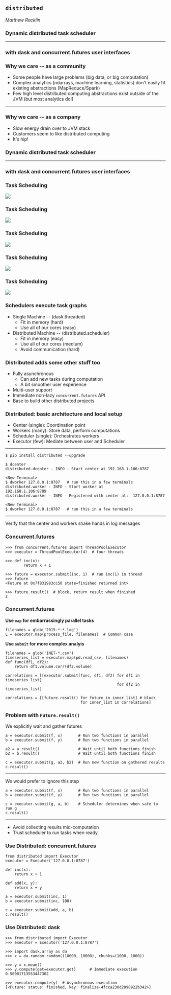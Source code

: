 `distributed`
-------------

*Matthew Rocklin*


### Dynamic distributed task scheduler

<hr>

### with dask and concurrent.futures user interfaces


### Why we care -- as a community

*  Some people have large problems
   (big data, or big computation)
*  Complex analytics (ndarrays, machine learning, statistics) don't easily
   fit existing abstractions (MapReduce/Spark)
*  Few high level distributed computing abstractions exist outside of the JVM
   (but most analytics do!)

<hr>

### Why we care -- as a company

*  Slow energy drain over to JVM stack
*  Customers seem to like distributed computing
*  It's hip!



### Dynamic distributed task scheduler

<hr>

### with dask and concurrent.futures user interfaces


### Task Scheduling

![](images/embarrassing.png)


### Task Scheduling

![](images/dasklearn-small.png)


### Task Scheduling

![](images/dasklearn-large.png)


### Task Scheduling

![](images/fail-case.png)


### Task Scheduling

![](images/fail-case.gif)


### Schedulers execute task graphs

*  Single Machine -- (dask.threaded)
    *  Fit in memory  (hard)
    *  Use all of our cores  (easy)
*  Distributed Machine -- (distributed.scheduler)
    *  Fit in memory  (easy)
    *  Use all of our cores  (medium)
    *  Avoid communication  (hard)


### Distributed adds some other stuff too

*  Fully asynchronous
    *  Can add new tasks during computation
    *  A bit smoother user experience
*  Multi-user support
*  Immediate non-lazy `concurrent.futures` API
*  Base to build other distributed projects



### Distributed: basic architecture and local setup

*  Center (single): Coordination point
*  Workers (many): Store data, perform computations
*  Scheduler (single): Orchestrates workers
*  Executor (few): Mediate between user and Scheduler

<hr>

    $ pip install distributed --upgrade

    $ dcenter
    distributed.dcenter - INFO - Start center at 192.168.1.106:8787

    <New Terminal>
    $ dworker 127.0.0.1:8787   # run this in a few terminals
    distributed.worker - INFO - Start worker at             192.168.1.106:8789
    distributed.worker - INFO - Registered with center at:  127.0.0.1:8787

    <New Terminal>
    $ dworker 127.0.0.1:8787   # run this in a few terminals

<hr>

Verify that the center and workers shake hands in log messages



### Concurrent.futures

    >>> from concurrent.futures import ThreadPoolExecutor
    >>> executor = ThreadPoolExecutor(4)  # four threads

    >>> def inc(x):
            return x + 1

    >>> future = executor.submit(inc, 1)  # run inc(1) in thread
    >>> future
    <Future at 0x7f831983cc50 state=finished returned int>

    >>> future.result()  # block, return result when finished
    2


### Concurrent.futures

**Use `map` for embarrassingly parallel tasks**

    filenames = glob('2015-*-*.log')
    L = executor.map(process_file, filenames)  # Common case

**Use `submit` for more complex analyis**

    filenames = glob('INET-*.csv')
    timeseries_list = executor.map(pd.read_csv, filenames)
    def func(df1, df2):
        return df1.volume.corr(df2.volume)

    correlations = [[executor.submit(func, df1, df2) for df1 in timeseries_list]
                                                     for df2 in timeseries_list]

    correlations = [[future.result() for future in inner_list] # block
                                     for inner_list in correlations]


### Problem with `Future.result()`

We explicitly wait and gather futures

    a = executor.submit(f, x)       # Run two functions in parallel
    b = executor.submit(f, y)       # Run two functions in parallel

    a2 = a.result()                 # Wait until both functions finish
    b2 = b.result()                 # Wait until both functions finish

    c = executor.submit(g, a2, b2)  # Run new function on gathered results
    c.result()

<hr>

We would prefer to ignore this step

    a = executor.submit(f, x)       # Run two functions in parallel
    b = executor.submit(f, y)       # Run two functions in parallel

    c = executor.submit(g, a, b)    # Scheduler determines when safe to run g
    c.result()

<hr>

*  Avoid collecting results mid-computation
*  Trust scheduler to run tasks when ready



### Use Distributed: concurrent.futures

    from distributed import Executor
    executor = Executor('127.0.0.1:8787')

    def inc(x):
        return x + 1

    def add(x, y):
        return x + y

    a = executor.submit(inc, 1)
    b = executor.submit(inc, 100)

    c = executor.submit(add, a, b)
    c.result()


### Use Distributed: dask

    >>> from distributed import Executor
    >>> executor = Executor('127.0.0.1:8787')

    >>> import dask.array as da
    >>> x = da.random.random((10000, 10000), chunks=(1000, 1000))

    >>> y = x.mean()
    >>> y.compute(get=executor.get)      # Immediate execution
    0.50001713553447302

    >>> executor.compute(y)  # Asynchronous execution
    [<Future: status: finished, key: finalize-4fcca230d2098922b342>]

